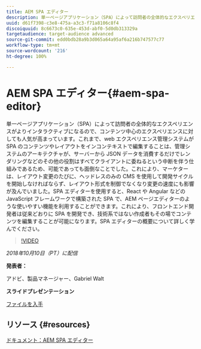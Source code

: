 ```yaml
---
title: AEM SPA エディター
description: 単一ページアプリケーション（SPA）によって訪問者の全体的なエクスペリエンスがよりインタラクティブになるので、コンテンツ中心のエクスペリエンスに対しても人気が高まっています。ここでは、SPA エディターの概要について詳しく学びます。
uuid: d61f7398-c3e8-475a-a3c3-f71a8106c8f4
discoiquuid: 8c6673c0-635e-453d-abf0-5d0db313329a
targetaudience: target-audience advanced
source-git-commit: edd0bdb28a9b3d065a64a95af6a216b747577c77
workflow-type: tm+mt
source-wordcount: '216'
ht-degree: 100%

---
```


# AEM SPA エディター{#aem-spa-editor}

単一ページアプリケーション（SPA）によって訪問者の全体的なエクスペリエンスがよりインタラクティブになるので、コンテンツ中心のエクスペリエンスに対しても人気が高まっています。これまで、web エクスペリエンス管理システムが SPA のコンテンツやレイアウトをインコンテキストで編集することは、管理システムのアーキテクチャが、サーバーから JSON データを消費するだけでレンダリングなどのその他の役割はすべてクライアントに委ねるという中断を伴う仕組みであるため、可能であっても面倒なことでした。これにより、マーケターは、レイアウト変更のたびに、ヘッドレスのみの CMS を使用して開発サイクルを開始しなければならず、レイアウト形式を制御でなくなり変更の速度にも影響が及んでいました。SPA エディターを使用すると、React や Angular などの JavaScript フレームワークで構築された SPA で、AEM ページエディターのような使いやすい機能を利用することができます。これにより、フロントエンド開発者は従来どおりに SPA を開発でき、技術系ではない作成者もその場でコンテンツを編集することが可能になります。SPA エディターの概要について詳しく学んでください。

>[!VIDEO](https://video.tv.adobe.com/v/24720/?quality=9)

*2018年10月10日（PT）に配信*

**発表者：**

アドビ、製品マネージャー、Gabriel Walt

**スライドプレゼンテーション**

[ファイルを入手](assets/aem-spa-editor.pdf)

## リソース {#resources}

[ドキュメント：AEM SPA エディター](https://experienceleague.adobe.com/docs/experience-manager-64/developing/headless/spas/spa-overview.html?lang=ja)

<!--
[Get back to the Overview](https://helpx.adobe.com/experience-manager/kt/eseminars/gems/aem-index.html)
-->
